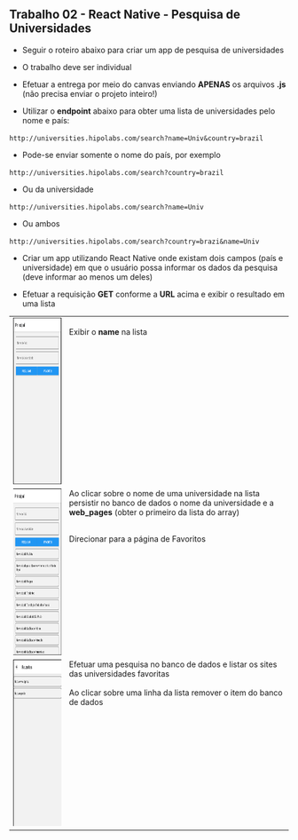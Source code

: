 ## Trabalho 02 - React Native - Pesquisa de Universidades

- Seguir o roteiro abaixo para criar um app de pesquisa de universidades

- O trabalho deve ser individual

- Efetuar a entrega por meio do canvas enviando **APENAS** os arquivos **.js** (não precisa enviar o projeto inteiro!)

- Utilizar o **endpoint** abaixo para obter uma lista de universidades pelo nome e país:

`http://universities.hipolabs.com/search?name=Univ&country=brazil`

- Pode-se enviar somente o nome do país, por exemplo

`http://universities.hipolabs.com/search?country=brazil`

- Ou da universidade

`http://universities.hipolabs.com/search?name=Univ`

- Ou ambos

`http://universities.hipolabs.com/search?country=brazi&name=Univ`

- Criar um app utilizando React Native onde existam dois campos (país e universidade) em que o usuário possa informar os dados da pesquisa (deve informar ao menos um deles)

- Efetuar a requisição **GET** conforme a **URL** acima e exibir o resultado em uma lista

<table>
<tr>
<td width="20%">
<img src="img/trab02-01.png" width="200px" height="300px">
</td>
<td valign="top"  width="80%>

Apresentar a tela de pesquisa onde o usuário pode informar o nome do país e a univeridade para pesquisar

Ao clicar em Pesquisar enviar a requisição GET no endpoint acima

Exibir o resultado em uma lista

O retorno será um array contendo objetos JSON no seguinte formato:

<code>
{"web_pages": ["http://www.unip-objetivo.br/"], "domains": ["unip-objetivo.br"], "country": "Brazil", "alpha_two_code": "BR", "name": "Universidade Paulista", "state-province": null}

</code>
<br>
Exibir o <b>name</b> na lista
</td>
</tr>
<tr>
<td>
<img src="img/trab02-02.png" width="200px" height="300px">
</td>
<td valign="top">
Ao clicar sobre o nome de uma universidade na lista persistir no banco de dados o nome da universidade e a <b>web_pages</b> (obter o primeiro da lista do array)<br><br>

Direcionar para a página de Favoritos

</td>
</tr>
<tr>
<td>
<img src="img/trab02-03.png" width="200px" height="300px">
</td>
<td valign="top" >
Efetuar uma pesquisa no banco de dados e listar os sites das universidades favoritas
<br><br>
Ao clicar sobre uma linha da lista remover o item do banco de dados
</td>
</tr>
</table>
